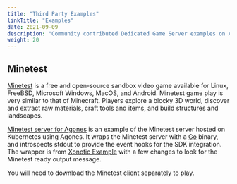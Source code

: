 ```yaml
---
title: "Third Party Examples"
linkTitle: "Examples"
date: 2021-09-09
description: "Community contributed Dedicated Game Server examples on Agones."
weight: 20
---
```


## Minetest

[Minetest](https://www.minetest.net/) is a free and open-source sandbox video game available for Linux, FreeBSD, Microsoft Windows, MacOS, and Android. Minetest game play is very similar to that of Minecraft. Players explore a blocky 3D world, discover and extract raw materials, craft tools and items, and build structures and landscapes. 

[Minetest server for Agones](https://github.com/paulhkim80/agones-example-minetest) is an example of the Minetest server hosted on Kubernetes using Agones. It wraps the Minetest server with a [Go](https://golang.org) binary, and introspects stdout to provide the event hooks for the SDK integration. The wrapper is from [Xonotic Example](https://github.com/googleforgames/agones/blob/main/examples/xonotic/main.go) with a few changes to look for the Minetest ready output message.  

You will need to download the Minetest client separately to play.
